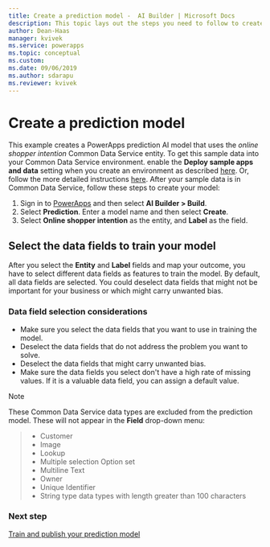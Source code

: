 ```yaml
---
title: Create a prediction model -  AI Builder | Microsoft Docs
description: This topic lays out the steps you need to follow to create a prediction model in AI Builder. 
author: Dean-Haas
manager: kvivek
ms.service: powerapps
ms.topic: conceptual
ms.custom: 
ms.date: 09/06/2019
ms.author: sdarapu
ms.reviewer: kvivek
---
```


# Create a prediction model

This example creates a PowerApps prediction AI model that uses the *online shopper intention* Common Data Service entity.  To get this sample data into your Common Data Service environment. enable the **Deploy sample apps and data** setting when you create an environment as described [here](build-model.md). Or, follow the more detailed instructions [here](binary-classification-data-prep.md). After your sample data is in Common Data Service, follow these steps to create your model:

1. Sign in to [PowerApps](https://web.powerapps.com) and then select **AI Builder > Build**.
2. Select **Prediction**. Enter a model name and then select **Create**.
3. Select **Online shopper intention** as the entity, and **Label** as the field.

## Select the data fields to train your model

After you select the **Entity** and **Label** fields and map your outcome, you have to select different data fields as features to train the model. By default, all data fields are selected. You could deselect data fields that might not be important for your business or which might carry unwanted bias.

### Data field selection considerations

- Make sure you select the data fields that you want to use in training the model.
- Deselect the data fields that do not address the problem you want to solve.
- Deselect the data fields that might carry unwanted bias.
- Make sure the data fields you select don't have a high rate of missing values. If it is a valuable data field, you can assign a default value.

> [!NOTE]
> These Common Data Service data types are excluded from the prediction model. These will not appear in the **Field** drop-down menu:

> - Customer
> - Image
> - Lookup
> - Multiple selection Option set
> - Multiline Text
> - Owner
> - Unique Identifier
> - String type data types with length greater than 100 characters

### Next step
[Train and publish your prediction model](binary-classification-train-model.md)<br/>
